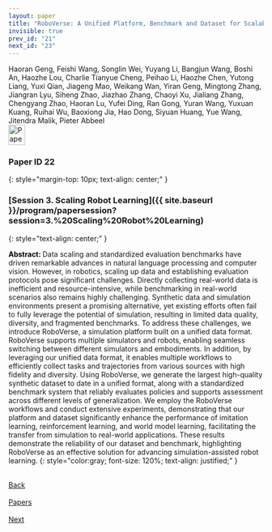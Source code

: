 ```yaml
---
layout: paper
title: "RoboVerse: A Unified Platform, Benchmark and Dataset for Scalable and Generalizable Robot Learning"
invisible: true
prev_id: "21"
next_id: "23"
---
```

<div class="paper-authors">
  <div class="paper-author-box">
    <div class="paper-author-name">Haoran Geng, Feishi Wang, Songlin Wei, Yuyang Li, Bangjun Wang, Boshi An, Haozhe Lou, Charlie Tianyue Cheng, Peihao Li, Haozhe Chen, Yutong Liang, Yuxi Qian, Jiageng Mao, Weikang Wan, Yiran Geng, Mingtong Zhang, Jiangran Lyu, Siheng Zhao, Jiazhao Zhang, Chaoyi Xu, Jialiang Zhang, Chengyang Zhao, Haoran Lu, Yufei Ding, Ran Gong, Yuran Wang, Yuxuan Kuang, Ruihai Wu, Baoxiong Jia, Hao Dong, Siyuan Huang, Yue Wang, Jitendra Malik, Pieter Abbeel</div>
    <div class="paper-author-uni"></div>
  </div>
</div>

<div class="paper-pdf">
  <div>
    <a href="https://www.roboticsproceedings.org/rss21/p022.pdf" title="Download PDF" target="_blank">
      <img src="{{ site.baseurl }}/images/paper_link_cardinal_red.png" alt="Paper PDF" width="33" height="40" />
    </a>
  </div>
</div>

### Paper ID 22
{: style="margin-top: 10px; text-align: center;" }

### [Session 3. Scaling Robot Learning]({{ site.baseurl }}/program/papersession?session=3.%20Scaling%20Robot%20Learning)
{: style="text-align: center;" }

<b style="color: black;">Abstract: </b>Data scaling and standardized evaluation benchmarks have driven remarkable advances in natural language processing and computer vision. However, in robotics, scaling up data and establishing evaluation protocols pose significant challenges. Directly collecting real-world data is inefficient and resource-intensive, while benchmarking in real-world scenarios also remains highly challenging. Synthetic data and simulation environments present a promising alternative, yet existing efforts often fail to fully leverage the potential of simulation, resulting in limited data quality, diversity, and fragmented benchmarks. To address these challenges, we introduce RoboVerse, a simulation platform built on a unified data format. RoboVerse supports multiple simulators and robots, enabling seamless switching between different simulators and embodiments. In addition, by leveraging our unified data format, it enables multiple workflows to efficiently collect tasks and trajectories from various sources with high fidelity and diversity. Using RoboVerse, we generate the largest high-quality synthetic dataset to date in a unified format, along with a standardized benchmark system that reliably evaluates policies and supports assessment across different levels of generalization. We employ the RoboVerse workflows and conduct extensive experiments, demonstrating that our platform and dataset significantly enhance the performance of imitation learning, reinforcement learning, and world model learning, facilitating the transfer from simulation to real-world applications. These results demonstrate the reliability of our dataset and benchmark, highlighting RoboVerse as an effective solution for advancing simulation-assisted robot learning.
{: style="color:gray; font-size: 120%; text-align: justified;" }

<div class="paper-menu">
  <div class="paper-menu-inner">
    <a href="{{ site.baseurl }}/program/papers/21/" title="Previous Paper">
            <div class="paper-menu-icon">
                <i class="fa fa-chevron-left"></i><br>
                <span class="paper-menu-label">Back</span>
            </div>
        </a>
    <a href="{{ site.baseurl }}/program/papers" title="All Papers">
      <div class="paper-menu-icon">
        <i class="fa fa-list"></i><br>
        <span class="paper-menu-label">Papers</span>
      </div>
    </a>
    <a href="{{ site.baseurl }}/program/papers/23/" title="Next Paper">
            <div class="paper-menu-icon">
                <i class="fa fa-chevron-right"></i><br>
                <span class="paper-menu-label">Next</span>
            </div>
        </a>
  </div>
</div>
